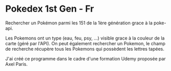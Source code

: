 # Pokedex 1st Gen - Fr
Rechercher un Pokémon parmi les 151 de la 1ère génération grace à la poke-api.

Les Pokemons ont un type (eau, feu, psy, ...) visible grace à la couleur de la carte (géré par l'API).
On peut également rechercher un Pokemon, le champ de recherche récupère tous les Pokemons qui possèdent les lettres tapées.

J'ai créé ce programme dans le cadre d'une formation Udemy proposée par Axel Paris.
